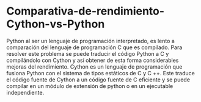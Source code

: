 # Comparativa-de-rendimiento-Cython-vs-Python

Python al ser un lenguaje de programación interpretado, es lento a comparación del lenguaje de programación C que es compilado. Para resolver este problema se puede traducir el código Python a C y compilándolo con Cython y así obtener de esta forma considerables mejoras del rendimiento. Cython es un lenguaje de programación que fusiona Python con el sistema de tipos estáticos de C y C ++. Este traduce el código fuente de Cython a un código fuente de C eficiente y se puede compilar en un módulo de extensión de python o en un ejecutable independiente.
